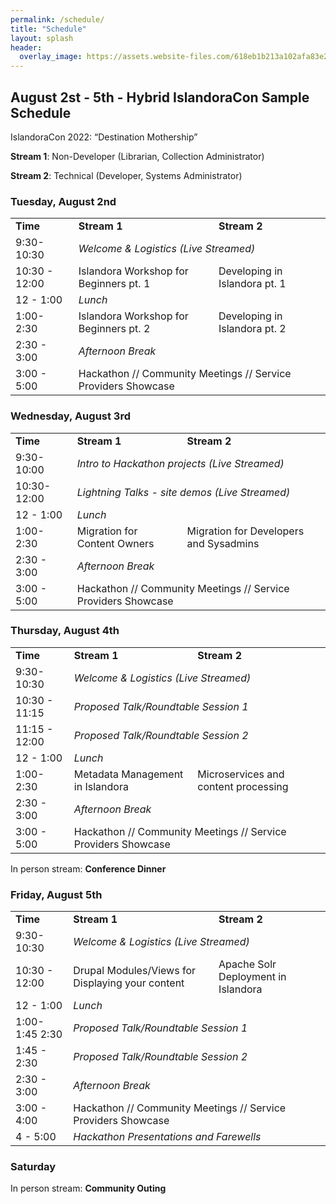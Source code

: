 ```yaml
---
permalink: /schedule/
title: "Schedule"
layout: splash
header:
  overlay_image: https://assets.website-files.com/618eb1b213a102afa83e260d/6217e477a903a38d07b25c5a_Doc%20Page.svg
---
```


## August 2st - 5th - Hybrid IslandoraCon Sample Schedule

IslandoraCon 2022: “Destination Mothership”

**Stream 1**: Non-Developer (Librarian, Collection Administrator)

**Stream 2**: Technical (Developer, Systems Administrator)


### Tuesday, August 2nd 


<table>
  <tr>
   <td><strong>Time</strong>
   </td>
   <td colspan="2" ><strong>Stream 1</strong>
   </td>
   <td colspan="2" ><strong>Stream 2</strong>
   </td>
  </tr>
  <tr>
   <td>9:30-10:30
   </td>
   <td colspan="4" ><em>Welcome & Logistics (Live Streamed)</em>
   </td>
  </tr>
  <tr>
   <td>10:30 - 12:00
   </td>
   <td>Islandora Workshop for Beginners pt. 1
   </td>
   <td colspan="3" >Developing in Islandora pt. 1
   </td>
  </tr>
  <tr>
   <td>12 - 1:00
   </td>
   <td colspan="4" ><em>Lunch</em>
   </td>
  </tr>
  <tr>
   <td>1:00- 2:30
   </td>
   <td>Islandora Workshop for Beginners pt. 2
   </td>
   <td colspan="3" >Developing in Islandora pt. 2
   </td>
  </tr>
  <tr>
   <td>2:30 - 3:00
   </td>
   <td colspan="4" ><em>Afternoon Break</em>
   </td>
  </tr>
  <tr>
   <td>3:00 - 5:00
   </td>
   <td colspan="4" >Hackathon // Community Meetings // Service Providers Showcase 
   </td>
  </tr>
</table>



### Wednesday, August 3rd


<table>
  <tr>
   <td><strong>Time</strong>
   </td>
   <td colspan="2" ><strong>Stream 1</strong>
   </td>
   <td colspan="2" ><strong>Stream 2</strong>
   </td>
  </tr>
  <tr>
   <td>9:30-10:00
   </td>
   <td colspan="4" ><em>Intro to Hackathon projects (Live Streamed)</em>
   </td>
  </tr>
  <tr>
   <td>10:30-12:00
   </td>
   <td colspan="4" ><em>Lightning Talks - site demos (Live Streamed)</em>
   </td>
  </tr>
  <tr>
   <td>12 - 1:00
   </td>
   <td colspan="4" ><em>Lunch</em>
   </td>
  </tr>
  <tr>
   <td>1:00- 2:30
   </td>
   <td>Migration for Content Owners
   </td>
   <td colspan="3" >Migration for Developers and Sysadmins
   </td>
  </tr>
  <tr>
   <td>2:30 - 3:00
   </td>
   <td colspan="4" ><em>Afternoon Break</em>
   </td>
  </tr>
  <tr>
   <td>3:00 - 5:00
   </td>
   <td colspan="4" >Hackathon // Community Meetings // Service Providers Showcase 
   </td>
  </tr>
</table>



### Thursday, August 4th


<table>
  <tr>
   <td><strong>Time</strong>
   </td>
   <td colspan="2" ><strong>Stream 1</strong>
   </td>
   <td colspan="2" ><strong>Stream 2</strong>
   </td>
  </tr>
  <tr>
   <td>9:30-10:30
   </td>
   <td colspan="4" ><em>Welcome & Logistics (Live Streamed)</em>
   </td>
  </tr>
  <tr>
   <td>10:30 - 11:15
   </td>
   <td colspan="4" ><em>Proposed Talk/Roundtable Session 1</em>
   </td>
  </tr>
  <tr>
   <td>11:15 - 12:00 
   </td>
   <td colspan="4" ><em>Proposed Talk/Roundtable Session 2</em>
   </td>
  </tr>
  <tr>
   <td>12 - 1:00
   </td>
   <td colspan="4" ><em>Lunch</em>
   </td>
  </tr>
  <tr>
   <td>1:00- 2:30
   </td>
   <td colspan="2" >Metadata Management in Islandora
   </td>
   <td colspan="2" >Microservices and content processing
   </td>
  </tr>
  <tr>
   <td>2:30 - 3:00
   </td>
   <td colspan="4" ><em>Afternoon Break</em>
   </td>
  </tr>
  <tr>
   <td>3:00 - 5:00
   </td>
   <td colspan="4" >Hackathon // Community Meetings // Service Providers Showcase 
   </td>
  </tr>
</table>


In person stream: **Conference Dinner**


### Friday, August 5th 


<table>
  <tr>
   <td><strong>Time</strong>
   </td>
   <td colspan="2" ><strong>Stream 1</strong>
   </td>
   <td colspan="2" ><strong>Stream 2</strong>
   </td>
  </tr>
  <tr>
   <td>9:30-10:30
   </td>
   <td colspan="4" ><em>Welcome & Logistics (Live Streamed)</em>
   </td>
  </tr>
  <tr>
   <td>10:30 - 12:00
   </td>
   <td colspan="2" >Drupal Modules/Views for Displaying your content
   </td>
   <td colspan="2" >Apache Solr Deployment in Islandora
   </td>
  </tr>
  <tr>
   <td>12 - 1:00
   </td>
   <td colspan="4" ><em>Lunch</em>
   </td>
  </tr>
  <tr>
   <td>1:00- 1:45 2:30
   </td>
   <td colspan="4" ><em>Proposed Talk/Roundtable Session 1</em>
   </td>
  </tr>
  <tr>
   <td>1:45 - 2:30
   </td>
   <td colspan="4" ><em>Proposed Talk/Roundtable Session 2</em>
   </td>
  </tr>
  <tr>
   <td>2:30 - 3:00
   </td>
   <td colspan="4" ><em>Afternoon Break</em>
   </td>
  </tr>
  <tr>
   <td>3:00 - 4:00
   </td>
   <td colspan="4" >Hackathon // Community Meetings // Service Providers Showcase 
   </td>
  </tr>
  <tr>
   <td>4 - 5:00
   </td>
   <td colspan="4" ><em>Hackathon Presentations and Farewells</em>
   </td>
  </tr>
</table>



### Saturday

In person stream: **Community Outing**
